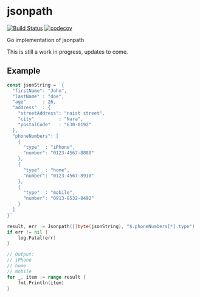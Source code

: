 # jsonpath

[![Build Status](https://travis-ci.com/elliotcourant/jsonpath.svg?branch=main)](https://travis-ci.com/elliotcourant/jsonpath)
[![codecov](https://codecov.io/gh/elliotcourant/jsonpath/branch/main/graph/badge.svg)](https://codecov.io/gh/elliotcourant/jsonpath)

Go implementation of jsonpath

This is still a work in progress, updates to come.


## Example

```go
const jsonString = `{
  "firstName": "John",
  "lastName" : "doe",
  "age"      : 26,
  "address"  : {
    "streetAddress": "naist street",
    "city"         : "Nara",
    "postalCode"   : "630-0192"
  },
  "phoneNumbers": [
    {
      "type"  : "iPhone",
      "number": "0123-4567-8888"
    },
    {
      "type"  : "home",
      "number": "0123-4567-8910"
    },
    {
      "type"  : "mobile",
      "number": "0913-8532-8492"
    }
  ]
}`

result, err := Jsonpath([]byte(jsonString), "$.phoneNumbers[*].type")
if err != nil {
    log.Fatal(err)
}

// Output:
// iPhone
// home
// mobile
for _, item := range result {
    fmt.Println(item)
}
```